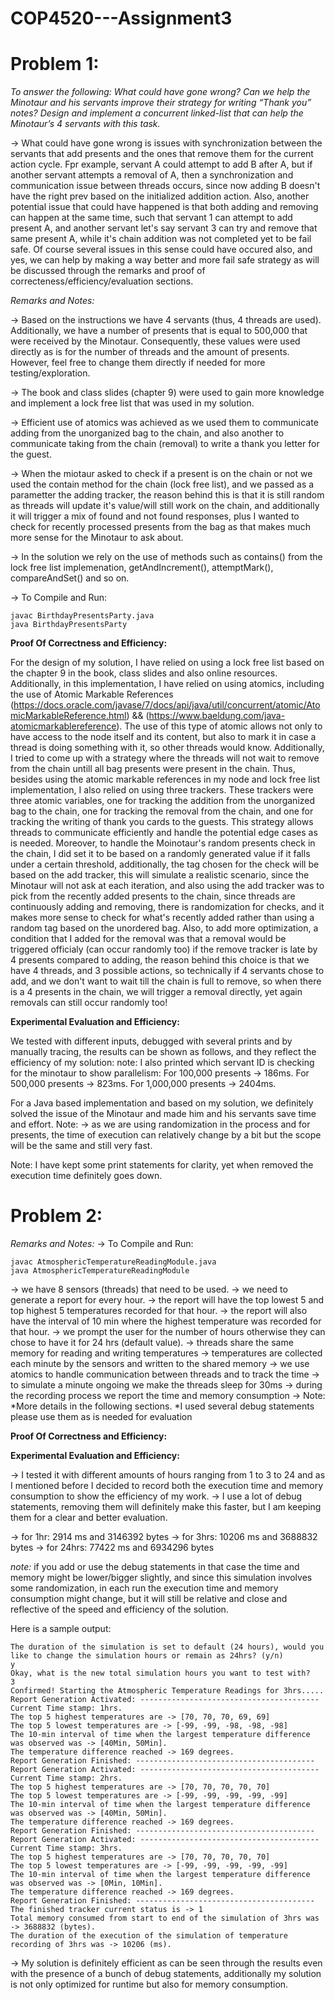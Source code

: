 # COP4520---Assignment3
# Problem 1:
*To answer the following: What could have gone wrong? Can we help the Minotaur and his servants improve their strategy for writing “Thank you” notes? Design and implement a concurrent linked-list that can help the Minotaur’s 4 servants with this task.* 

-> What could have gone wrong is issues with synchronization between the servants that add presents and the ones that remove them for the current action cycle. Fpr example, servant A could attempt to add B after A, but if another servant attempts a removal of A, then a synchronization and communication issue between threads occurs, since now adding B doesn't have the right prev based on the initialized addition action. Also, another potential issue that could have happened is that both adding and removing can happen at the same time, such that servant 1 can attempt to add present A, and another servant let's say servant 3 can try and remove that same present A, while it's chain addition was not completed yet to be fail safe. Of course several issues in this sense could have occured also, and yes, we can help by making a way better and more fail safe strategy as will be discussed through the remarks and proof of correcteness/efficiency/evaluation sections. 


*Remarks and Notes:*

-> Based on the instructions we have 4 servants (thus, 4 threads are used). Additionally, we have a number of presents that is equal to 500,000 that were received by the Minotaur. Consequently, these values were used directly as is for the number of threads and the amount of presents. However, feel free to change them directly if needed for more testing/exploration.

-> The book and class slides (chapter 9) were used to gain more knowledge and implement a lock free list that was used in my solution. 

-> Efficient use of atomics was achieved as we used them to communicate adding from the unorganized bag to the chain, and also another to communicate taking from the chain (removal) to write a thank you letter for the guest.

-> When the miotaur asked to check if a present is on the chain or not we used the contain method for the chain (lock free list), and we passed as a parametter the adding tracker, the reason behind this is that it is still random as threads will update it's value/will still work on the chain, and additionally it will trigger a mix of found and not found responses, plus I wanted to check for recently processed presents from the bag as that makes much more sense for the Minotaur to ask about.

-> In the solution we rely on the use of methods such as contains() from the lock free list implemenation, getAndIncrement(), attemptMark(), compareAndSet() and so on.

-> To Compile and Run: 
```
javac BirthdayPresentsParty.java 
java BirthdayPresentsParty 
``` 

**Proof Of Correctness and Efficiency:**

For the design of my solution, I have relied on using a lock free list based on the chapter 9 in the book, class slides and also online resources. Additionally, in this implementation, I have relied on using atomics, including the use of Atomic Markable References (https://docs.oracle.com/javase/7/docs/api/java/util/concurrent/atomic/AtomicMarkableReference.html) && (https://www.baeldung.com/java-atomicmarkablereference). The use of this type of atomic allows not only to have access to the node itself and its content, but also to mark it in case a thread is doing something with it, so other threads would know. Additionally, I tried to come up with a strategy where the threads will not wait to remove from the chain untill all bag presents were present in the chain. Thus, besides using the atomic markable references in my node and lock free list implementation, I also relied on using three trackers. These trackers were three atomic variables, one for tracking the addition from the unorganized bag to the chain, one for tracking the removal from the chain, and one for tracking the writing of thank you cards to the guests. This strategy allows threads to communicate efficiently and handle the potential edge cases as is needed. Moreover, to handle the Moinotaur's random presents check in the chain,  I did set it to be based on a randomly generated value if it falls under a certain threshold, additionally, the tag chosen for the check will be based on the add tracker, this will simulate a realistic scenario, since the Minotaur will not ask at each iteration, and also using the add tracker was to pick from the recently added presents to the chain, since threads are continuously adding and removing, there is randomization for checks, and it makes more sense to check for what's recently added rather than using a random tag based on the unordered bag. Also, to add more optimization, a condition that I added for the removal was that a removal would be triggered officialy (can occur randomly too) if the remove tracker is late by 4 presents compared to adding, the reason behind this choice is that we have 4 threads, and 3 possible actions, so technically if 4 servants chose to add, and we don't want to wait till the chain is full to remove, so when there is a 4 presents in the chain, we will trigger a removal directly, yet again removals can still occur randomly too!

**Experimental Evaluation and Efficiency:** 
 
We tested with different inputs, debugged with several prints and by manually tracing, the results can be shown as follows, and they reflect the efficiency of my solution: 
note: I also printed which servant ID is checking for the minotaur to show parallelism: 
For 100,000 presents -> 186ms. 
For 500,000 presents -> 823ms. 
For 1,000,000 presents -> 2404ms. 
 
For a Java based implementation and based on my solution, we definitely solved the issue of the Minotaur and made 
him and his servants save time and effort. 
Note: -> as we are using randomization in the process and for presents, the time of execution can relatively change 
by a bit but the scope will be the same and still very fast.

Note: I have kept some print statements for clarity, yet when removed the execution time definitely goes down. 


# Problem 2:

*Remarks and Notes:* 
-> To Compile and Run: 
```
javac AtmosphericTemperatureReadingModule.java 
java AtmosphericTemperatureReadingModule 
```  

-> we have 8 sensors (threads) that need to be used. 
-> we need to generate a report for every hour. 
-> the report will have the top lowest 5 and top highest 5 temperatures recorded for that hour. 
-> the report will also have the interval of 10 min where the highest temperature was recorded for that hour. 
-> we prompt the user for the number of hours otherwise they can chose to have it for 24 hrs (default value).
-> threads share the same memory for reading and writing temperatures
-> temperatures are collected each minute by the sensors and written to the shared memory
-> we use atomics to handle communication between threads and to track the time
-> to simulate a minute ongoing we make the threads sleep for 30ms
-> during the recording process we report the time and memory consumption
-> Note: 
*More details in the following sections.
*I used several debug statements please use them as is needed for evaluation

**Proof Of Correctness and Efficiency:** 


**Experimental Evaluation and Efficiency:** 

-> I tested it with different amounts of hours ranging from 1 to 3 to 24 and as I mentioned before I decided to record both the execution time and memory consumption to show the efficiency of my work. 
-> I use a lot of debug statements, removing them will definitely make this faster, but I am keeping them for a clear and better evaluation. 

-> for 1hr: 2914 ms and 3146392 bytes 
-> for 3hrs: 10206 ms and 3688832 bytes 
-> for 24hrs: 77422 ms and 6934296 bytes  

*note:* if you add or use the debug statements in that case the time and memory might be lower/bigger slightly, and since this simulation involves some randomization, in each run the execution time and memory consumption might change, but it will still be relative and close and reflective of the speed and efficiency of the solution.  
 
Here is a sample output: 
```
The duration of the simulation is set to default (24 hours), would you like to change the simulation hours or remain as 24hrs? (y/n)
y
Okay, what is the new total simulation hours you want to test with? 
3
Confirmed! Starting the Atmospheric Temperature Readings for 3hrs.....
Report Generation Activated: ----------------------------------------
Current Time stamp: 1hrs.
The top 5 highest temperatures are -> [70, 70, 70, 69, 69]
The top 5 lowest temperatures are -> [-99, -99, -98, -98, -98]
The 10-min interval of time when the largest temperature difference was observed was -> [40Min, 50Min].
The temperature difference reached -> 169 degrees.
Report Generation Finished: ----------------------------------------
Report Generation Activated: ----------------------------------------
Current Time stamp: 2hrs.
The top 5 highest temperatures are -> [70, 70, 70, 70, 70]
The top 5 lowest temperatures are -> [-99, -99, -99, -99, -99]
The 10-min interval of time when the largest temperature difference was observed was -> [40Min, 50Min].
The temperature difference reached -> 169 degrees.
Report Generation Finished: ----------------------------------------
Report Generation Activated: ----------------------------------------
Current Time stamp: 3hrs.
The top 5 highest temperatures are -> [70, 70, 70, 70, 70]
The top 5 lowest temperatures are -> [-99, -99, -99, -99, -99]
The 10-min interval of time when the largest temperature difference was observed was -> [0Min, 10Min].
The temperature difference reached -> 169 degrees.
Report Generation Finished: ----------------------------------------
The finished tracker current status is -> 1
Total memory consumed from start to end of the simulation of 3hrs was -> 3688832 (bytes).
The duration of the execution of the simulation of temperature recording of 3hrs was -> 10206 (ms).
``` 

-> My solution is definitely efficient as can be seen through the results even with the presence of a bunch of debug statements, additionally my solution is not only optimized for runtime but also for memory consumption. 

 
